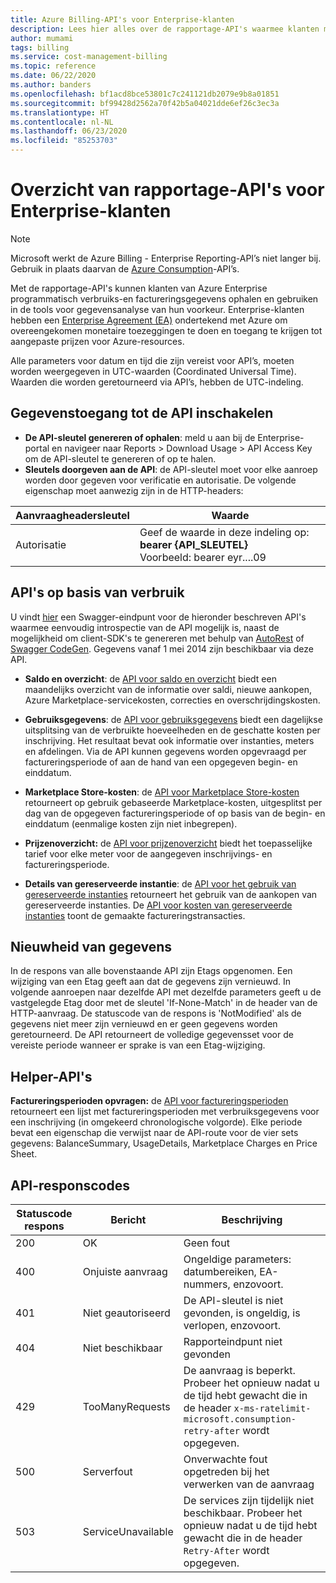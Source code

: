 ```yaml
---
title: Azure Billing-API's voor Enterprise-klanten
description: Lees hier alles over de rapportage-API's waarmee klanten met een Azure Enterprise Agreement verbruiksgegevens programmatisch kunnen ophalen.
author: mumami
tags: billing
ms.service: cost-management-billing
ms.topic: reference
ms.date: 06/22/2020
ms.author: banders
ms.openlocfilehash: bf1acd8bce53801c7c241121db2079e9b8a01851
ms.sourcegitcommit: bf99428d2562a70f42b5a04021dde6ef26c3ec3a
ms.translationtype: HT
ms.contentlocale: nl-NL
ms.lasthandoff: 06/23/2020
ms.locfileid: "85253703"
---
```

# <a name="overview-of-reporting-apis-for-enterprise-customers"></a>Overzicht van rapportage-API's voor Enterprise-klanten

> [!Note]
> Microsoft werkt de Azure Billing - Enterprise Reporting-API’s niet langer bij. Gebruik in plaats daarvan de [Azure Consumption](/rest/api/consumption)-API’s.

Met de rapportage-API's kunnen klanten van Azure Enterprise programmatisch verbruiks-en factureringsgegevens ophalen en gebruiken in de tools voor gegevensanalyse van hun voorkeur. Enterprise-klanten hebben een [Enterprise Agreement (EA)](https://azure.microsoft.com/pricing/enterprise-agreement/) ondertekend met Azure om overeengekomen monetaire toezeggingen te doen en toegang te krijgen tot aangepaste prijzen voor Azure-resources.

Alle parameters voor datum en tijd die zijn vereist voor API’s, moeten worden weergegeven in UTC-waarden (Coordinated Universal Time). Waarden die worden geretourneerd via API’s, hebben de UTC-indeling.

## <a name="enabling-data-access-to-the-api"></a>Gegevenstoegang tot de API inschakelen
* **De API-sleutel genereren of ophalen**: meld u aan bij de Enterprise-portal en navigeer naar Reports > Download Usage > API Access Key om de API-sleutel te genereren of op te halen.
* **Sleutels doorgeven aan de API**: de API-sleutel moet voor elke aanroep worden door gegeven voor verificatie en autorisatie. De volgende eigenschap moet aanwezig zijn in de HTTP-headers:

|Aanvraagheadersleutel | Waarde|
|-|-|
|Autorisatie| Geef de waarde in deze indeling op: **bearer {API_SLEUTEL}** <br/> Voorbeeld: bearer eyr....09|

## <a name="consumption-based-apis"></a>API's op basis van verbruik
U vindt [hier](https://consumption.azure.com/swagger/ui/index) een Swagger-eindpunt voor de hieronder beschreven API's waarmee eenvoudig introspectie van de API mogelijk is, naast de mogelijkheid om client-SDK's te genereren met behulp van [AutoRest](https://github.com/Azure/AutoRest) of [Swagger CodeGen](https://swagger.io/swagger-codegen/). Gegevens vanaf 1 mei 2014 zijn beschikbaar via deze API.

* **Saldo en overzicht**: de [API voor saldo en overzicht](/rest/api/billing/enterprise/billing-enterprise-api-balance-summary) biedt een maandelijks overzicht van de informatie over saldi, nieuwe aankopen, Azure Marketplace-servicekosten, correcties en overschrijdingskosten.

* **Gebruiksgegevens**: de [API voor gebruiksgegevens](/rest/api/billing/enterprise/billing-enterprise-api-usage-detail) biedt een dagelijkse uitsplitsing van de verbruikte hoeveelheden en de geschatte kosten per inschrijving. Het resultaat bevat ook informatie over instanties, meters en afdelingen. Via de API kunnen gegevens worden opgevraagd per factureringsperiode of aan de hand van een opgegeven begin- en einddatum.

* **Marketplace Store-kosten**: de [API voor Marketplace Store-kosten](/rest/api/billing/enterprise/billing-enterprise-api-marketplace-storecharge) retourneert op gebruik gebaseerde Marketplace-kosten, uitgesplitst per dag van de opgegeven factureringsperiode of op basis van de begin- en einddatum (eenmalige kosten zijn niet inbegrepen).

* **Prijzenoverzicht:** de [API voor prijzenoverzicht](/rest/api/billing/enterprise/billing-enterprise-api-pricesheet) biedt het toepasselijke tarief voor elke meter voor de aangegeven inschrijvings- en factureringsperiode.

* **Details van gereserveerde instantie**: de [API voor het gebruik van gereserveerde instanties](/rest/api/billing/enterprise/billing-enterprise-api-reserved-instance-usage) retourneert het gebruik van de aankopen van gereserveerde instanties. De [API voor kosten van gereserveerde instanties](/rest/api/billing/enterprise/billing-enterprise-api-reserved-instance-usage) toont de gemaakte factureringstransacties.

## <a name="data-freshness"></a>Nieuwheid van gegevens
In de respons van alle bovenstaande API zijn Etags opgenomen. Een wijziging van een Etag geeft aan dat de gegevens zijn vernieuwd.  In volgende aanroepen naar dezelfde API met dezelfde parameters geeft u de vastgelegde Etag door met de sleutel 'If-None-Match' in de header van de HTTP-aanvraag. De statuscode van de respons is 'NotModified' als de gegevens niet meer zijn vernieuwd en er geen gegevens worden geretourneerd. De API retourneert de volledige gegevensset voor de vereiste periode wanneer er sprake is van een Etag-wijziging.

## <a name="helper-apis"></a>Helper-API's
 **Factureringsperioden opvragen:** de [API voor factureringsperioden](/rest/api/billing/enterprise/billing-enterprise-api-billing-periods) retourneert een lijst met factureringsperioden met verbruiksgegevens voor een inschrijving (in omgekeerd chronologische volgorde). Elke periode bevat een eigenschap die verwijst naar de API-route voor de vier sets gegevens: BalanceSummary, UsageDetails, Marketplace Charges en Price Sheet.


## <a name="api-response-codes"></a>API-responscodes   
|Statuscode respons|Bericht|Beschrijving|
|-|-|-|
|200| OK|Geen fout|
|400| Onjuiste aanvraag| Ongeldige parameters: datumbereiken, EA-nummers, enzovoort.|
|401| Niet geautoriseerd| De API-sleutel is niet gevonden, is ongeldig, is verlopen, enzovoort.|
|404| Niet beschikbaar| Rapporteindpunt niet gevonden|
|429 | TooManyRequests | De aanvraag is beperkt. Probeer het opnieuw nadat u de tijd hebt gewacht die in de header <code>x-ms-ratelimit-microsoft.consumption-retry-after</code> wordt opgegeven.|
|500| Serverfout| Onverwachte fout opgetreden bij het verwerken van de aanvraag|
| 503 | ServiceUnavailable | De services zijn tijdelijk niet beschikbaar. Probeer het opnieuw nadat u de tijd hebt gewacht die in de header <code>Retry-After</code> wordt opgegeven.|
